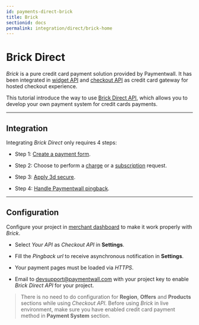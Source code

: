 ```yaml
---
id: payments-direct-brick
title: Brick
sectionid: docs
permalink: integration/direct/brick-home
---
```

# Brick Direct

*Brick* is a pure credit card payment solution provided by Paymentwall. It has been integrated in [widget API](/integration/widget-home) and [checkout API](/integration/checkout-home) as credit card gateway for hosted checkout experience.

This tutorial introduce the way to use [Brick Direct API](/apis#section-brick-onetime_token), which allows you to develop your own payment system for credit cards payments. 

***

## Integration

Integrating *Brick Direct* only requires 4 steps:

* Step 1: [Create a payment form](/integration/direct/brick/create-form). 

* Step 2: Choose to perform a [charge](/integration/direct/brick/charge) or a [subscription](/integration/direct/brick/subscription) request.

* Step 3: [Apply 3d secure](/integration/direct/brick/3dsecure).

* Step 4: [Handle Paymentwall pingback](/integration/direct/brick/pingback).

***

## Configuration

Configure your project in [merchant dashboard](https://api.paymentwall.com/developers/applications) to make it work properly with *Brick*.

* Select *Your API* as *Checkout API* in **Settings**.

* Fill the *Pingback url* to receive asynchronous notification in **Settings**.

* Your payment pages must be loaded via *HTTPS*. 

* Email to [devsupport@paymentwall.com](mailto:devsupport@paymentwall.com) with your project key to enable *Brick Direct API* for your project.

> There is no need to do configuration for **Region**, **Offers** and **Products** sections while using *Checkout API*. Before using *Brick* in live environment, make sure you have enabled credit card payment method in **Payment System** section.

